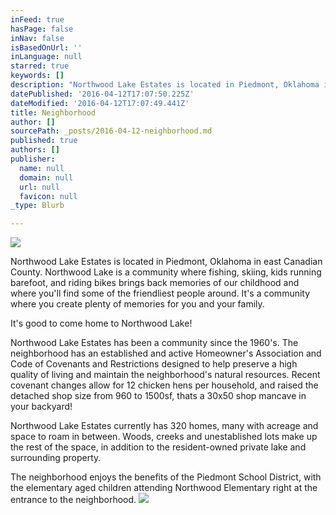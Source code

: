 ```yaml
---
inFeed: true
hasPage: false
inNav: false
isBasedOnUrl: ''
inLanguage: null
starred: true
keywords: []
description: "Northwood Lake Estates is located in Piedmont, Oklahoma in east Canadian County.\_Northwood Lake is a community where fishing, skiing, kids running barefoot, and riding bikes brings back memories of our childhood and where you’ll find some of the friendliest people around. It’s a community where you create plenty of memories for you and your family.\_"
datePublished: '2016-04-12T17:07:50.225Z'
dateModified: '2016-04-12T17:07:49.441Z'
title: Neighborhood
author: []
sourcePath: _posts/2016-04-12-neighborhood.md
published: true
authors: []
publisher:
  name: null
  domain: null
  url: null
  favicon: null
_type: Blurb

---
```

![](https://the-grid-user-content.s3-us-west-2.amazonaws.com/16264220-c1ae-438c-8092-01f6d4e73eef.jpg)

Northwood Lake Estates is located in Piedmont, Oklahoma in east Canadian County. Northwood Lake is a community where fishing, skiing, kids running barefoot, and riding bikes brings back memories of our childhood and where you'll find some of the friendliest people around. It's a community where you create plenty of memories for you and your family. 

It's good to come home to Northwood Lake! 

Northwood Lake Estates has been a community since the 1960's. The neighborhood has an established and active Homeowner's Association and Code of Covenants and Restrictions designed to help preserve a high quality of living and maintain the neighborhood's natural resources. Recent covenant changes allow for 12 chicken hens per household, and raised the detached shop size from 960 to 1500sf, thats a 30x50 shop mancave in your backyard! 

Northwood Lake Estates currently has 320 homes, many with acreage and space to roam in between.  Woods, creeks and unestablished lots make up the rest of the space, in addition to the resident-owned private lake and surrounding property. 

The neighborhood enjoys the benefits of the Piedmont School District, with the elementary aged children attending Northwood Elementary right at the entrance to the neighborhood.
![](https://the-grid-user-content.s3-us-west-2.amazonaws.com/f115d264-7ec1-47a0-91ac-48dcc52778b0.png)